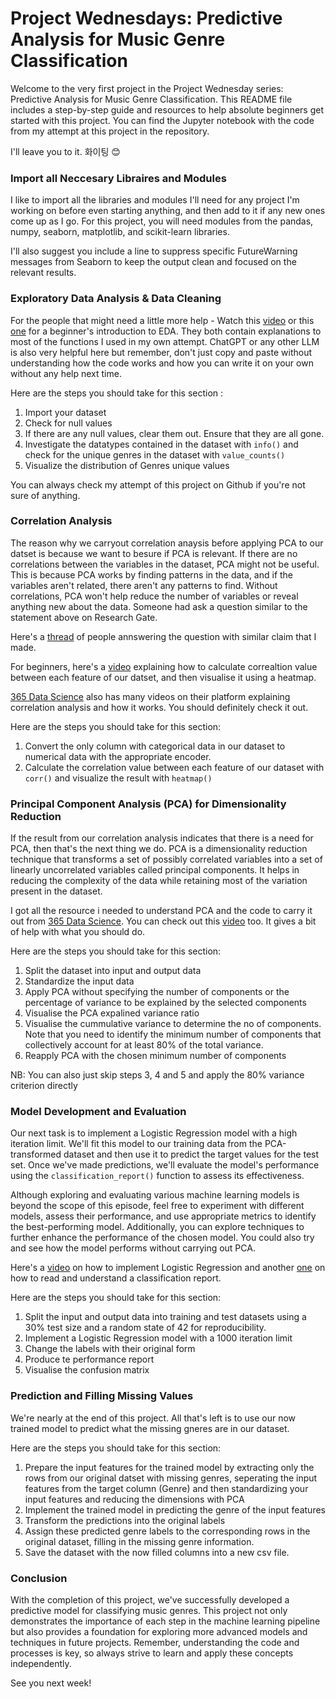 # Project Wednesdays: Predictive Analysis for Music Genre Classification

Welcome to the very first project in the Project Wednesday series: Predictive Analysis for Music Genre Classification. This README file includes a step-by-step guide and resources to help absolute beginners get started with this project. You can find the Jupyter notebook with the code from my attempt at this project in the repository.

I'll leave you to it.
화이팅 😊

### Import all Neccesary Libraires and Modules

I like to import all the libraries and modules I'll need for any project I'm working on before even starting anything, and then add to it if any new ones come up as I go. For this project, you will need modules from the pandas, numpy, seaborn, matplotlib, and scikit-learn libraries.

I'll also suggest you include a line to suppress specific FutureWarning messages from Seaborn to keep the output clean and focused on the relevant results.

### Exploratory Data Analysis & Data Cleaning

For the people that might need a little more help - Watch this [video](https://www.youtube.com/watch?v=Liv6eeb1VfE) or this [one](https://www.youtube.com/watch?v=xi0vhXFPegw) for a beginner's introduction to EDA. They both contain explanations to most of the functions I used in my own attempt. ChatGPT or any other LLM is also very helpful here but remember, don't just copy and paste without understanding how the code works and how you can write it on your own without any help next time.

Here are the steps you should take for this section :
1. Import your dataset 
2. Check for null values
3. If there are any null values, clear them out. Ensure that they are all gone.
4. Investigate the datatypes contained in the dataset with `info()` and check for the unique genres in the dataset with `value_counts()`
5. Visualize the distribution of Genres unique values

You can always check my attempt of this project on Github if you're not sure of anything.

### Correlation Analysis

The reason why we carryout correlation anaysis before applying PCA to our datset is because we want to besure if PCA is relevant. If there are no correlations between the variables in the dataset, PCA might not be useful. This is because PCA works by finding patterns in the data, and if the variables aren't related, there aren't any patterns to find. Without correlations, PCA won't help reduce the number of variables or reveal anything new about the data. Someone had ask a question similar to the statement above on Research Gate. 

Here's a [thread](https://www.researchgate.net/post/Do-I-need-a-correlation-analysis-between-variables-before-a-PCA-analysis) of people annswering the question with similar claim that I made. 

For beginners, here's a [video](https://www.youtube.com/watch?v=J7cd1-g1O7A) explaining how to calculate correaltion value between each feature of our datset, and then visualise it using a heatmap.

[365 Data Science](https://learn.365datascience.com/) also has many videos on their platform explaining correlation analysis and how it works. You should definitely check it out.

Here are the steps you should take for this section:
1. Convert the only column with categorical data in our dataset to numerical data with the appropriate encoder.
2. Calculate the correlation value between each feature of our dataset with `corr()` and visualize the result with `heatmap()`

### Principal Component Analysis (PCA) for Dimensionality Reduction

If the result from our correlation analysis indicates that there is a need for PCA, then that's the next thing we do. PCA is a dimensionality reduction technique that transforms a set of possibly correlated variables into a set of linearly uncorrelated variables called principal components. It helps in reducing the complexity of the data while retaining most of the variation present in the dataset.

I got all the resource i needed to understand PCA and the code to carry it out from [365 Data Science](https://learn.365datascience.com/). You can check out this [video](https://www.youtube.com/watch?v=8klqIM9UvAc&ab_channel=codebasics) too. It gives a bit of help with what you should do. 

Here are the steps you should take for this section:
1. Split the dataset into input and output data
2. Standardize the input data
3. Apply PCA without specifying the number of components or  the percentage of variance to be explained by the selected components
4. Visualise the PCA expalined variance ratio
5. Visualise the cummulative variance to determine the no of components. Note that you need to identify the minimum number of components that collectively account for at least 80% of the total variance.
6.  Reapply PCA with the chosen minimum number of components

NB: You can also just skip steps 3, 4 and 5 and apply the 80% variance criterion directly

### Model Development and Evaluation

Our next task is to implement a Logistic Regression model with a high iteration limit. We'll fit this model to our training data from the PCA-transformed dataset and then use it to predict the target values for the test set. Once we've made predictions, we'll evaluate the model's performance using the `classification_report()` function to assess its effectiveness.

Although exploring and evaluating various machine learning models is beyond the scope of this episode, feel free to experiment with different models, assess their performance, and use appropriate metrics to identify the best-performing model. Additionally, you can explore techniques to further enhance the performance of the chosen model. You could also try and see how the model performs without carrying out PCA.

Here's a [video](https://www.youtube.com/watch?v=HYcXgN9HaTM) on how to implement Logistic Regression and another [one](https://www.youtube.com/watch?v=XiUlqN1Ay0U&ab_channel=MachineLearning) on how to read and understand a classification report.

Here are the steps you should take for this section:

1. Split the input and output data into training and test datasets using a 30% test size and a random state of 42 for reproducibility.
2. Implement a Logistic Regression model with a 1000 iteration limit
3. Change the labels with their original form
4. Produce te performance report
5. Visualise the confusion matrix

### Prediction and Filling Missing Values

We're nearly at the end of this project. All that's left is to use our now trained model to predict what the missing gneres are in our dataset.

Here are the steps you should take for this section:

1. Prepare the input features for the trained model by extracting only the rows from our original datset with missing genres, seperating the input features from the target column (Genre) and then standardizing your input features and reducing the dimensions with PCA
3. Implement the trained model in predicting the genre of the input features
4. Transform the predictions into the original labels
5. Assign these predicted genre labels to the corresponding rows in the original dataset, filling in the missing genre information.
6. Save the dataset with the now filled columns into a new csv file.

### Conclusion
With the completion of this project, we've successfully developed a predictive model for classifying music genres. This project not only demonstrates the importance of each step in the machine learning pipeline but also provides a foundation for exploring more advanced models and techniques in future projects. Remember, understanding the code and processes is key, so always strive to learn and apply these concepts independently.

See you next week!
